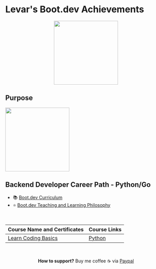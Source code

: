# Levar's Boot.dev Achievements 

<p align="center">
  <img src="https://github.com/bootdotdev/bootdev/assets/4583705/7a1184f1-bb43-45fa-a363-f18f8309056f" style="width:200px;" />
</p>

## Purpose

<img src="https://media2.giphy.com/media/v1.Y2lkPTc5MGI3NjExOGlmcmhqeWZkejFnZHV3MnU2MTIxYjczNW9ldTJmdm1leDdsaXR4YyZlcD12MV9pbnRlcm5hbF9naWZfYnlfaWQmY3Q9Zw/vR1dPIYzQmkRzLZk2w/giphy.gif" width="200" height="200" />


<!---
## Guided Projects - Repositories' Table of Contents

- [Backend Developer Career Path](#backend-developer-career-path)
- [DevOps Career Path](#devops-career-path)
- [Data Analyst Career Path](#data-analyst-career-path)
- [Notes](#notes)
--->


## Backend Developer Career Path - Python/Go

- 📚 [Boot.dev Curriculum](https://www.boot.dev/tracks/backend-python-golang)
- ⭐ [Boot.dev Teaching and Learning Philosophy](https://blog.boot.dev/about/)

</br>

| Course Name and Certificates                                                                               | Course Links                                                                                 |
| ---------------------------------------------------------------------------------------------------------- | -------------------------------------------------------------------------------------------- |
| [Learn Coding Basics](https://www.boot.dev/certificates/2b7c9a77-e8c6-443a-afc1-d6aef7d618f0)              | [Python](https://www.boot.dev/courses/learn-code-python)                                     |

<!---
| Learn Linux                                                                                                | [Bash/Zsh](https://www.boot.dev/courses/learn-linux)                                         |
| Learn Git                            | [Git](https://www.boot.dev/courses/learn-git)                                                |
| Build a Bookbot                      | [Python](https://www.boot.dev/courses/build-bookbot-python)                                  |
| Learn Object Oriented Programming    | [Python](https://www.boot.dev/courses/learn-object-oriented-programming-python)              |
| Build an Asteroids Game              | [Python](https://www.boot.dev/courses/build-asteroids-python)                                |
| Learn Functional Programming         | [Python](https://www.boot.dev/courses/learn-functional-programming-python)                   |
| Build an AI Agent                    | Python                                                                                       |
| Learn Data Structures and Algorithms | [Python](https://www.boot.dev/courses/learn-data-structures-and-algorithms-python)           |
| Build a Static Site Generator        | [Python](https://www.boot.dev/courses/build-static-site-generator-python)                    |
| Learn Memory Management              | [C](https://www.boot.dev/courses/learn-memory-management-c)                                  |
| Personal Project 1                   | [Your choice](https://www.boot.dev/courses/build-personal-project-1)                         |
| Learn Golang                         | [Go](https://www.boot.dev/courses/learn-golang)                                              |
| Learn Networking                     | Go                                                                                           |
| Learn HTTP Clients                   | [Go](https://www.boot.dev/courses/learn-http-clients-golang)                                 |
| Build a Pokedex                      | [Go](https://www.boot.dev/courses/build-pokedex-cli-golang)                                  |
| Learn SQL                            | [SQL](https://www.boot.dev/courses/learn-sql)                                                |
| Build a Blog Aggregator              | [Go](https://www.boot.dev/courses/build-blog-aggregator-golang)                              |
| Learn HTTP Servers                   | [Go](https://www.boot.dev/courses/learn-http-servers-golang)                                 |
| Learn File Storage and CDNs          | [Go + S3 + CloudFront](https://www.boot.dev/courses/learn-file-servers-s3-cloudfront-golang) |
| Learn Docker                         | [Docker](https://www.boot.dev/courses/learn-docker)                                          |
| Learn CI/CD                          | [Docker + GitHub + Go](https://www.boot.dev/courses/learn-ci-cd-github-docker)               |
| Learn Web Security                   | Go                                                                                           |
| Learn Pub/Sub Architecture           | [Go](https://www.boot.dev/courses/learn-pub-sub-rabbitmq)                                    |
| Capstone Project                     | [Your choice](https://www.boot.dev/courses/build-capstone-project)                           |
| Learn to Find a Job                  | [Job Search](https://www.boot.dev/courses/learn-job-search)                                  |

--->

</br>

<p align="center" 
 
 **How to support?** Buy me coffee ☕️ via [Paypal](https://www.paypal.com/donate/?business=E7G9HLW2WPV22&no_recurring=1&item_name=Empowering+all+to+achieve+success+through+technology.%0A&currency_code=USD)

</p>

